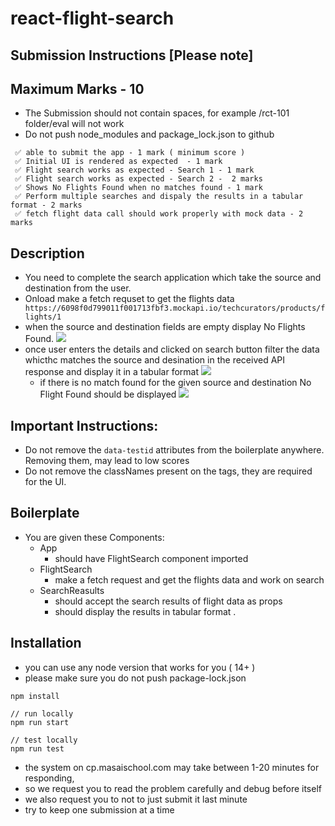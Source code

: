 # react-flight-search

## Submission Instructions [Please note]

## Maximum Marks - 10

- The Submission should not contain spaces, for example /rct-101 folder/eval will not work
- Do not push node_modules and package_lock.json to github

```
 ✅ able to submit the app - 1 mark ( minimum score )
 ✅ Initial UI is rendered as expected  - 1 mark
 ✅ Flight search works as expected - Search 1 - 1 mark
 ✅ Flight search works as expected - Search 2 -  2 marks
 ✅ Shows No Flights Found when no matches found - 1 mark
 ✅ Perform multiple searches and dispaly the results in a tabular format - 2 marks
 ✅ fetch flight data call should work properly with mock data - 2 marks
```

## Description

- You need to complete the search application which take the source and destination from the user.
- Onload make a fetch requset to get the flights data
  ` https://6098f0d799011f001713fbf3.mockapi.io/techcurators/products/flights/1`
- when the source and destination fields are empty display No Flights Found.
  ![](https://i.imgur.com/mox1Bux.png)
- once user enters the details and clicked on search button filter the data whicthc matches the source and desination in the received API response and display it in a tabular format
  ![](https://i.imgur.com/KSJrG06.png)
  - if there is no match found for the given source and destination No Flight Found should be displayed
    ![](https://i.imgur.com/YUw4lS0.png)

## Important Instructions:

- Do not remove the `data-testid` attributes from the boilerplate anywhere. Removing them, may lead to low scores
- Do not remove the classNames present on the tags, they are required for the UI.

## Boilerplate

- You are given these Components:
  - App
    - should have FlightSearch component imported
  - FlightSearch
    - make a fetch request and get the flights data and work on search
  - SearchReasults
    - should accept the search results of flight data as props
    - should display the results in tabular format .

## Installation

- you can use any node version that works for you ( 14+ )
- please make sure you do not push package-lock.json

```
npm install

// run locally
npm run start

// test locally
npm run test

```

- the system on cp.masaischool.com may take between 1-20 minutes for responding,
- so we request you to read the problem carefully and debug before itself
- we also request you to not to just submit it last minute
- try to keep one submission at a time
